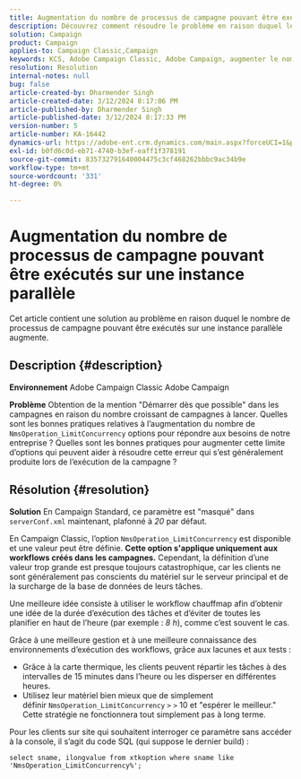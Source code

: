 ```yaml
---
title: Augmentation du nombre de processus de campagne pouvant être exécutés sur une instance parallèle
description: Découvrez comment résoudre le problème en raison duquel le nombre de processus de campagne peut augmenter sur une instance parallèle. Utilisez la carte thermique des workflows.
solution: Campaign
product: Campaign
applies-to: Campaign Classic,Campaign
keywords: KCS, Adobe Campaign Classic, Adobe Campaign, augmenter le nombre, processus de campagne, instance, parallèle, bonnes pratiques
resolution: Resolution
internal-notes: null
bug: false
article-created-by: Dharmender Singh
article-created-date: 3/12/2024 8:17:06 PM
article-published-by: Dharmender Singh
article-published-date: 3/12/2024 8:17:33 PM
version-number: 5
article-number: KA-16442
dynamics-url: https://adobe-ent.crm.dynamics.com/main.aspx?forceUCI=1&pagetype=entityrecord&etn=knowledgearticle&id=56b42c7b-ade0-ee11-904c-6045bd045872
exl-id: b0fd6c0d-eb71-4740-b3ef-eaff1f378191
source-git-commit: 835732791640004475c3cf468262bbbc9ac34b9e
workflow-type: tm+mt
source-wordcount: '331'
ht-degree: 0%

---
```


# Augmentation du nombre de processus de campagne pouvant être exécutés sur une instance parallèle


Cet article contient une solution au problème en raison duquel le nombre de processus de campagne pouvant être exécutés sur une instance parallèle augmente.

## Description {#description}


<b>Environnement</b>
Adobe Campaign Classic Adobe Campaign

<b>Problème</b>
Obtention de la mention &quot;Démarrer dès que possible&quot; dans les campagnes en raison du nombre croissant de campagnes à lancer.
Quelles sont les bonnes pratiques relatives à l’augmentation du nombre de `NmsOperation_LimitConcurrency` options pour répondre aux besoins de notre entreprise ?
Quelles sont les bonnes pratiques pour augmenter cette limite d’options qui peuvent aider à résoudre cette erreur qui s’est généralement produite lors de l’exécution de la campagne ?


## Résolution {#resolution}


<b>Solution</b>
En Campaign Standard, ce paramètre est &quot;masqué&quot; dans `serverConf.xml` maintenant, plafonné à *20* par défaut.  

En Campaign Classic, l’option `NmsOperation_LimitConcurrency` est disponible et une valeur peut être définie.
<b>Cette option s&#39;applique uniquement aux workflows créés dans les campagnes.</b>
Cependant, la définition d’une valeur trop grande est presque toujours catastrophique, car les clients ne sont généralement pas conscients du matériel sur le serveur principal et de la surcharge de la base de données de leurs tâches.

Une meilleure idée consiste à utiliser le workflow chauffmap afin d’obtenir une idée de la durée d’exécution des tâches et d’éviter de toutes les planifier en haut de l’heure (par exemple : *8 h*), comme c’est souvent le cas.

Grâce à une meilleure gestion et à une meilleure connaissance des environnements d’exécution des workflows, grâce aux lacunes et aux tests :

- Grâce à la carte thermique, les clients peuvent répartir les tâches à des intervalles de 15 minutes dans l’heure ou les disperser en différentes heures.
- Utilisez leur matériel bien mieux que de simplement définir `NmsOperation_LimitConcurrency` `>` `>`  10 et &quot;espérer le meilleur.&quot; Cette stratégie ne fonctionnera tout simplement pas à long terme.


Pour les clients sur site qui souhaitent interroger ce paramètre sans accéder à la console, il s’agit du code SQL (qui suppose le dernier build) :


```
select sname, ilongvalue from xtkoption where sname like 'NmsOperation_LimitConcurrency%';
```
